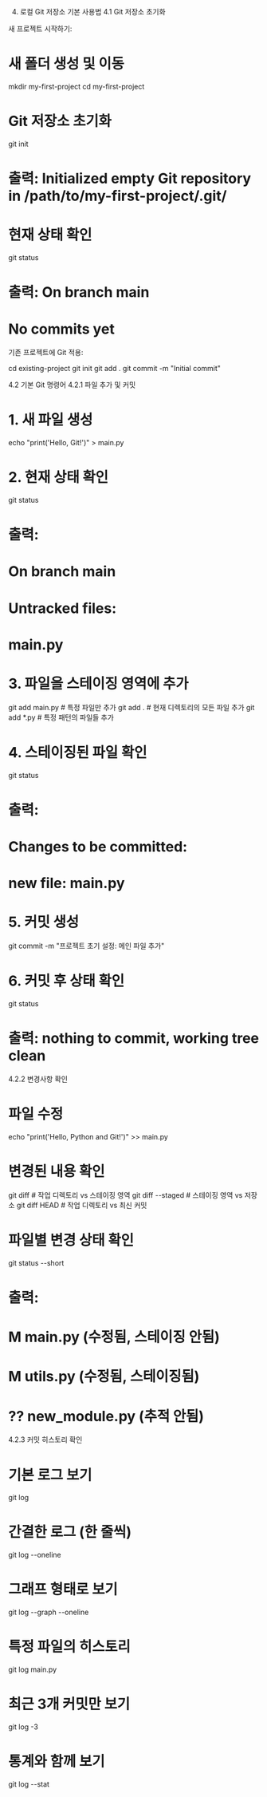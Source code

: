 4. 로컬 Git 저장소 기본 사용법
4.1 Git 저장소 초기화

새 프로젝트 시작하기:

# 새 폴더 생성 및 이동
mkdir my-first-project
cd my-first-project

# Git 저장소 초기화
git init
# 출력: Initialized empty Git repository in /path/to/my-first-project/.git/

# 현재 상태 확인
git status
# 출력: On branch main
#       No commits yet

기존 프로젝트에 Git 적용:

cd existing-project
git init
git add .
git commit -m "Initial commit"

4.2 기본 Git 명령어
4.2.1 파일 추가 및 커밋

# 1. 새 파일 생성
echo "print('Hello, Git!')" > main.py

# 2. 현재 상태 확인
git status
# 출력:
# On branch main
# Untracked files:
#   main.py

# 3. 파일을 스테이징 영역에 추가
git add main.py          # 특정 파일만 추가
git add .               # 현재 디렉토리의 모든 파일 추가
git add *.py            # 특정 패턴의 파일들 추가

# 4. 스테이징된 파일 확인
git status
# 출력:
# Changes to be committed:
#   new file:   main.py

# 5. 커밋 생성
git commit -m "프로젝트 초기 설정: 메인 파일 추가"

# 6. 커밋 후 상태 확인
git status
# 출력: nothing to commit, working tree clean

4.2.2 변경사항 확인

# 파일 수정
echo "print('Hello, Python and Git!')" >> main.py

# 변경된 내용 확인
git diff                # 작업 디렉토리 vs 스테이징 영역
git diff --staged       # 스테이징 영역 vs 저장소
git diff HEAD           # 작업 디렉토리 vs 최신 커밋

# 파일별 변경 상태 확인
git status --short
# 출력:
#  M main.py        (수정됨, 스테이징 안됨)
# M  utils.py       (수정됨, 스테이징됨)
# ?? new_module.py  (추적 안됨)
4.2.3 커밋 히스토리 확인

# 기본 로그 보기
git log

# 간결한 로그 (한 줄씩)
git log --oneline

# 그래프 형태로 보기
git log --graph --oneline

# 특정 파일의 히스토리
git log main.py

# 최근 3개 커밋만 보기
git log -3

# 통계와 함께 보기
git log --stat